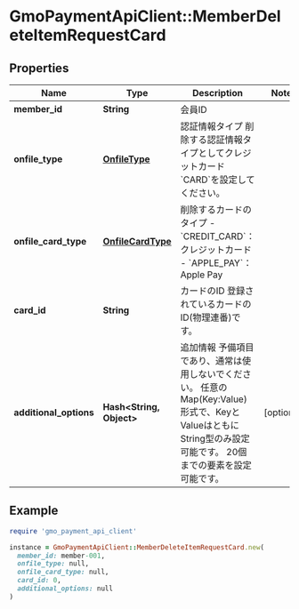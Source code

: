 # GmoPaymentApiClient::MemberDeleteItemRequestCard

## Properties

| Name | Type | Description | Notes |
| ---- | ---- | ----------- | ----- |
| **member_id** | **String** | 会員ID |  |
| **onfile_type** | [**OnfileType**](OnfileType.md) | 認証情報タイプ   削除する認証情報タイプとしてクレジットカード&#x60;CARD&#x60;を設定してください。  |  |
| **onfile_card_type** | [**OnfileCardType**](OnfileCardType.md) | 削除するカードのタイプ   - &#x60;CREDIT_CARD&#x60;：クレジットカード - &#x60;APPLE_PAY&#x60;：Apple Pay  |  |
| **card_id** | **String** | カードのID   登録されているカードのID(物理連番)です。  |  |
| **additional_options** | **Hash&lt;String, Object&gt;** | 追加情報   予備項目であり、通常は使用しないでください。   任意のMap(Key:Value)形式で、KeyとValueはともにString型のみ設定可能です。   20個までの要素を設定可能です。  | [optional] |

## Example

```ruby
require 'gmo_payment_api_client'

instance = GmoPaymentApiClient::MemberDeleteItemRequestCard.new(
  member_id: member-001,
  onfile_type: null,
  onfile_card_type: null,
  card_id: 0,
  additional_options: null
)
```

